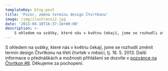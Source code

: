 ```yaml
---
templateKey: blog-post
title: 'Pozor, změna termínu design Čtvrtkonu'
image: /img/ilustracni2.jpg
date: '2013-04-10T16:37:16+00:00'
description: >-
    S ohledem na svátky, které nás v květnu čekají, jsme se rozhodli změnit termín design Čtvrtkonu na třetí čtvrtek v měsíci, tj. 16. 5. 2013. Další informace o přednáškách a možnosti...
---
```

S ohledem na svátky, které nás v květnu čekají, jsme se rozhodli změnit termín design Čtvrtkonu na třetí čtvrtek v měsíci, tj. 16. 5. 2013. Další informace o přednáškách a možnosti přihlášení se dozvíte v [pozvánce na Čtvrtkon #8](http://ctvrtkon.cz/2013/04/pozvanka-na-ctvrtkon-8/ "Pozvánka na Čtvrtkon #8"). Děkujeme za pochopení.